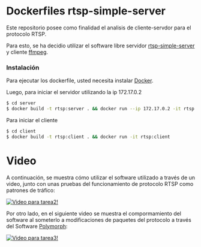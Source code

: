 # Dockerfiles rtsp-simple-server

Este repositorio posee como finalidad el analisis de cliente-servdor para el protocolo RTSP.

Para esto, se ha decidio utilizar el software libre servidor [rtsp-simple-server](https://github.com/aler9/rtsp-simple-server) y cliente [ffmpeg](https://ffmpeg.org/releases).

### Instalación
Para ejecutar los dockerfile, usted necesita instalar [Docker](https://www.docker.com/get-started).

Luego, para iniciar el servidor utilizando la ip 172.17.0.2

```sh
$ cd server
$ docker build -t rtsp:server . && docker run --ip 172.17.0.2 -it rtsp:server
```

Para iniciar el cliente

```sh
$ cd client
$ docker build -t rtsp:client . && docker run -it rtsp:client
```

# Video

A continuación, se muestra cómo utilizar el software utilizado a través de un video, junto con unas pruebas del funcionamiento de protocolo RTSP como patrones de tráfico:

[![Video para tarea2!](https://i.imgur.com/p4qQwsA.png)](https://youtu.be/OyYM2XeqFFI)

Por otro lado, en el siguiente video se muestra el compormamiento del software al someterlo a modificaciones de paquetes del protocolo a través del Software [Polymorph](https://github.com/shramos/polymorph):

[![Video para tarea3!](https://i.imgur.com/jPQpITjh.jpg)](https://youtu.be/-NHELpdSMNs)
